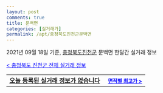 ```yaml
---
layout: post
comments: true
title: 문백면
categories: [실거래가]
permalink: /apt/충청북도진천군문백면
---
```


2021년 09월 18일 기준, <a href="/apt/충청북도진천군">충청북도진천군</a> 문백면 한달간 실거래 정보

<a style="color: blue;" href="/apt/충청북도진천군">< 충청북도 진천군 전체 실거래 정보</a>
<!---- start ---->
<table>
  <tr>
    <td colspan="4" style="font-weight: bold;"><a href="/apt/충청북도진천군문백면{name_without_space}">오늘 등록된 실거래 정보가 없습니다</a> &nbsp;&nbsp;&nbsp; <a style="color: blue; font-size: smaller;" href="/apt/충청북도진천군문백면{name_without_space}">면적별 최고가 ></a></td>
  </tr>
    
</table>
<!---- end ---->
    